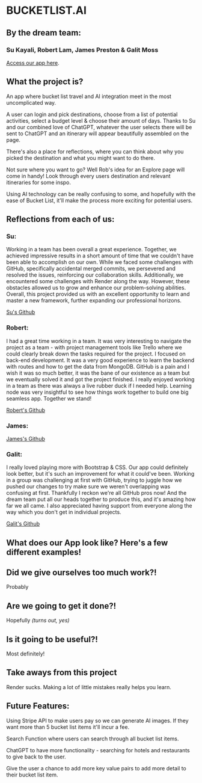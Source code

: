 # BUCKETLIST.AI
## By the dream team:
### Su Kayali, Robert Lam, James Preston & Galit Moss

[Access our app here](https://render-express-dreamt.onrender.com).

## What the project is?

An app where bucket list travel and AI integration meet in the most uncomplicated way. 

A user can login and pick destinations, choose from a list of potential activities, select a budget level & choose their amount of days. Thanks to Su and our combined love of ChatGPT, whatever the user selects there will be sent to ChatGPT and an itinerary will appear beautifully assembled on the page.

There's also a place for reflections, where you can think about why you picked the destination and what you might want to do there.

Not sure where you want to go? Well Rob's idea for an Explore page will come in handy! Look through every users destination and relevant itineraries for some inspo.

Using AI technology can be really confusing to some, and hopefully with the ease of Bucket List, it'll make the process more exciting for potential users.

## Reflections from each of us:
### Su:
Working in a team has been overall a great experience. Together, we achieved impressive results in a short amount of time that we couldn't have been able to accomplish on our own. While we faced some challenges with GitHub, specifically accidental merged commits, we persevered and resolved the issues, reinforcing our collaboration skills. Additionally, we encountered some challenges with Render along the way. However, these obstacles allowed us to grow and enhance our problem-solving abilities. Overall, this project provided us with an excellent opportunity to learn and master a new framework, further expanding our professional horizons.

[Su's Github](https://github.com/kayasuu)


### Robert:
I had a great time working in a team. It was very interesting to navigate the project as a team - with project management tools like Trello where we could clearly break down the tasks required for the project. I focused on back-end development. It was a very good experience to learn the backend with routes and how to get the data from MongoDB. GitHub is a pain and I wish it was so much better, it was the bane of our existence as a team but we eventually solved it and got the project finished. I really enjoyed working in a team as there was always a live rubber duck if I needed help. Learning node was very insightful to see how things work together to build one big seamless app. Together we stand!

[Robert's Github](https://github.com/RobLam22)
### James:


[James's Github](https://github.com/Jamespreston1)
### Galit:
I really loved playing more with Bootstrap & CSS. Our app could definitely look better, but it's such an improvement for what it could've been. Working in a group was challenging at first with GitHub, trying to juggle how we pushed our changes to try make sure we weren't overlapping was confusing at first. Thankfully I reckon we're all GitHub pros now! And the dream team put all our heads together to produce this, and it's amazing how far we all came. I also appreciated having support from everyone along the way which you don't get in individual projects.

[Galit's Github](https://github.com/gal333t)

## What does our App look like? Here's a few different examples!

## Did we give ourselves too much work?!
Probably

## Are we going to get it done?!
Hopefully *(turns out, yes)*

## Is it going to be useful?!
Most definitely!

## Take aways from this project
Render sucks. Making a lot of little mistakes really helps you learn.

## Future Features:
Using Stripe API to make users pay so we can generate AI images. If they want more than 5 bucket list items it'll incur a fee.

Search Function where users can search through all bucket list items.

ChatGPT to have more functionality - searching for hotels and restaurants to give back to the user.

Give the user a chance to add more key value pairs to add more detail to their bucket list item.